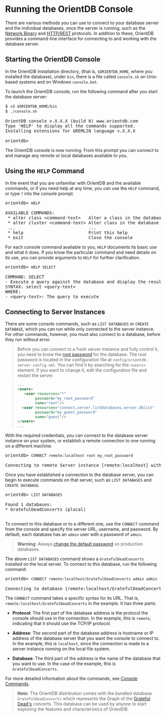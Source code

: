 <!-- proofread 2015-11-26 SAM -->
# Running the OrientDB Console

There are various methods you can use to connect to your database server and the individual databases, once the server is running, such as the [Network Binary](Network-Binary-Protocol.md) and [HTTP/REST](OrientDB-REST.d) protocols.  In addition to these, OrientDB provides a command-line interface for connecting to and working with the database server.


## Starting the OrientDB Console

In the OrientDB installation directory, (that is, `$ORIENTDB_HOME`, where you installed the database), under `bin`, there is a file called `console.sh` on Unix-based systems and on Windows `console.bat`.

To launch the OrientDB console, run the following command after you start the database server:

<pre>
$ <code class="lang-sh userinput">cd $ORIENTDB_HOME/bin</code>
$ <code class="lang-sh userinput">./console.sh</code>

OrientDB console v.X.X.X (build 0) www.orientdb.com
Type 'HELP' to display all the commands supported.
Installing extensions for GREMLIN language v.X.X.X

orientdb>
</pre>

The OrientDB console is now running.  From this prompt you can connect to and manage any remote or local databases available to you.

## Using the `HELP` Command

In the event that you are unfamiliar with OrientDB and the available commands, or if you need help at any time, you can use the `HELP` command, or type `?` into the console prompt.

<pre>
orientdb> <code class="lang-sql userinput">HELP</code>

AVAILABLE COMMANDS:
 * alter class &lt;command-text&gt;   Alter a class in the database schema
 * alter cluster &lt;command-text&gt; Alter class in the database schema
 ...                            ...
 * help                         Print this help
 * exit                         Close the console
</pre>

For each console command available to you, `HELP` documents its basic use and what it does.  If you know the particular command and need details on its use, you can provide arguments to `HELP` for further clarification.

<pre>
orientdb> <code class="lang-sql userinput">HELP SELECT</code>

COMMAND: SELECT
- Execute a query against the database and display the results.
SYNTAX: select &lt;query-text&gt;
WHERE:
- &lt;query-text&gt;: The query to execute
</pre>

## Connecting to Server Instances

There are some console commands, such as `LIST DATABASES` or `CREATE DATABASE`, which you can run while only connected to the server instance.  For other commands, however, you must also connect to a database, before they run without error.

>Before you can connect to a fresh server instance and fully control it, you need to know the [root password](Security.md#orientdb-server-security) for the database.  The root password is located in the configuration file at `config/orientdb-server-config.xml`.  You can find it by searching for the `<users>` element.  If you want to change it, edit the configuration file and restart the server.

>```xml
>...
><users>
>    <user resources="*"
>	      password="my_root_password"
>		  name="root"/>
>	<user resources="connect,server.listDatabases,server.dblist"
>	      password="my_guest_password"
>		  name="guest"/>
></users>
>...
>```

With the required credentials, you can connect to the database server instance on your system, or establish a remote connection to one running on a different machine.

<pre>
orientdb> <code class="lang-sql userinput">CONNECT remote:localhost root my_root_password</code>

Connecting to remote Server instance [remote:localhost] with user 'root'...OK
</pre>

Once you have established a connection to the database server, you can begin to execute commands on that server, such as `LIST DATABASES` and `CREATE DATABASE`.

<pre>
orientdb> <code class="lang-sql userinput">LIST DATABASES</code>

Found 1 databases:
* GratefulDeadConcerts (plocal)
 </pre>

To connect to this database or to a different one, use the `CONNECT` command from the console and specify the server URL, username, and password.  By default, each database has an `admin` user with a password of `admin`.

>**Warning**: Always [change the default password](Security.md#word-with-suers) on production databases.

The above `LIST DATABASES` command shows a `GratefulDeadConcerts` installed on the local server.  To connect to this database, run the following command:

<pre>
orientdb> <code class="lang-sql userinput">CONNECT remote:localhost/GratefulDeadConcerts admin admin</code>

Connecting to database [remote:localhost/GratefulDeadConcerts] with user 'admin'...OK
</pre>

The `CONNECT` command takes a specific syntax for its URL.  That is, `remote:localhost/GratefulDeadConcerts` in the example.  It has three parts:

- **Protocol**: The first part of the database address is the protocol the console should use in the connection.  In the example, this is `remote`, indicating that it should use the TCP/IP protocol.

- **Address**: The second part of the database address is hostname or IP address of the database server that you want the console to connect to.  In the example, this is `localhost`, since the connection is made to a server instance running on the local file system.

- **Database**: The third part of the address is the name of the database that you want to use.  In the case of the example, this is `GratefulDeadConcerts`.


For more detailed information about the commands, see [Console Commands](Console-Commands.md).

> **Note**: The OrientDB distribution comes with the bundled database `GratefulDeadConcerts` which represents the Graph of the [Grateful Dead's](http://en.wikipedia.org/wiki/Grateful_Dead) concerts. This database can be used by anyone to start exploring the features and characteristics of OrientDB.
